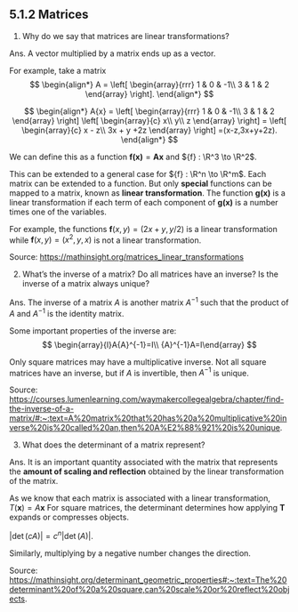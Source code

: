 ## 5.1.2 Matrices

1. Why do we say that matrices are linear transformations?

Ans. A vector multiplied by a matrix ends up as a vector.

For example, take a matrix 
$$
\begin{align*}
  A = \left[
    \begin{array}{rrr}
      1 & 0 & -1\\
      3 & 1 & 2
    \end{array}
  \right].
\end{align*}
$$

$$
\begin{align*} A{x} = \left[ \begin{array}{rrr} 1 & 0 & -1\\ 3 & 1 & 2 \end{array} \right] \left[ \begin{array}{c} x\\ y\\ z \end{array} \right] = \left[ \begin{array}{c} x - z\\ 3x + y +2z \end{array} \right] =(x-z,3x+y+2z). \end{align*}
$$

We can define this as a function $\mathbf{f(x)} = \mathbf{Ax}$ and ${f} : \R^3 \to \R^2$.

This can be extended to a general case for ${f} : \R^n \to \R^m$. Each matrix can be extended to a function. But only **special** functions can be mapped to a matrix, known as **linear transformation**. The function **g(x)** is a linear transformation if each term of each component of **g(x)** is a number times one of the variables.

For example, the functions $\mathbf{f}(x, y) = (2x + y, y/2)$ is a linear transformation while $\mathbf{f}(x, y) = (x^{2}, y, x)$ is not a linear transformation.

Source: https://mathinsight.org/matrices_linear_transformations

2. What’s the inverse of a matrix? Do all matrices have an inverse? Is the inverse of a matrix always unique?

Ans. The inverse of a matrix $A$ is another matrix $A^{-1}$ such that the product of $A$ and $A^{-1}$ is the identity matrix.

Some important properties of the inverse are:
$$
\begin{array}{l}A{A}^{-1}=I\\ {A}^{-1}A=I\end{array} 
$$

Only square matrices may have a multiplicative inverse. Not all square matrices have an inverse, but if $A$ is invertible, then $A^{−1}$ is unique.

Source: https://courses.lumenlearning.com/waymakercollegealgebra/chapter/find-the-inverse-of-a-matrix/#:~:text=A%20matrix%20that%20has%20a%20multiplicative%20inverse%20is%20called%20an,then%20A%E2%88%921%20is%20unique.

3. What does the determinant of a matrix represent?

Ans. It is an important quantity associated with the matrix that represents the **amount of scaling and reflection** obtained by the linear transformation of the matrix.

As we know that each matrix is associated with a linear transformation, $T(\mathbf{x}) = A\mathbf{x}$
For square matrices, the determinant determines how applying $\mathbf{T}$ expands or compresses objects. 

$|\det(cA)| = c^n |\det(A)|.$

Similarly, multiplying by a negative number changes the direction.

Source: https://mathinsight.org/determinant_geometric_properties#:~:text=The%20determinant%20of%20a%20square,can%20scale%20or%20reflect%20objects.
